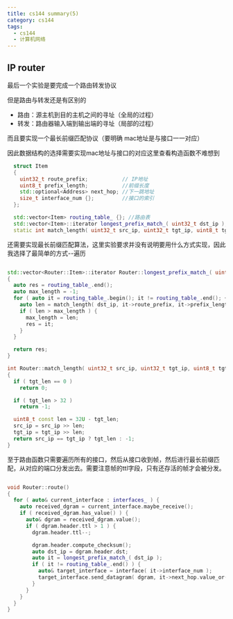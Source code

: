 ```yaml
---
title: cs144 summary(5)
category: cs144
tags:
  - cs144
  - 计算机网络
---
```

## IP router

最后一个实验是要完成一个路由转发协议

但是路由与转发还是有区别的
* 路由：源主机到目的主机之间的寻址（全局的过程）
* 转发：路由器输入端到输出端的寻址（局部的过程）

而且要实现一个最长前缀匹配协议（要明确 mac地址是与接口一一对应）

因此数据结构的选择需要实现mac地址与接口的对应这里查看构造函数不难想到

```cpp
  struct Item
  {
    uint32_t route_prefix;           // IP地址
    uint8_t prefix_length;           //前缀长度
    std::optional<Address> next_hop; //下一跳地址
    size_t interface_num {};         //接口的索引
  };

  std::vector<Item> routing_table_ {}; //路由表
  std::vector<Item>::iterator longest_prefix_match_( uint32_t dst_ip );
  static int match_length( uint32_t src_ip, uint32_t tgt_ip, uint8_t tgt_len );
```

还需要实现最长前缀匹配算法，这里实验要求并没有说明要用什么方式实现，因此我选择了最简单的方式--遍历

```cpp

std::vector<Router::Item>::iterator Router::longest_prefix_match_( uint32_t dst_ip )
{
  auto res = routing_table_.end();
  auto max_length = -1;
  for ( auto it = routing_table_.begin(); it != routing_table_.end(); ++it ) {
    auto len = match_length( dst_ip, it->route_prefix, it->prefix_length );
    if ( len > max_length ) {
      max_length = len;
      res = it;
    }
  }

  return res;
}

int Router::match_length( uint32_t src_ip, uint32_t tgt_ip, uint8_t tgt_len )
{
  if ( tgt_len == 0 )
    return 0;

  if ( tgt_len > 32 )
    return -1;

  uint8_t const len = 32U - tgt_len;
  src_ip = src_ip >> len;
  tgt_ip = tgt_ip >> len;
  return src_ip == tgt_ip ? tgt_len : -1;
}

```



至于路由函数只需要遍历所有的接口，然后从接口收到帧，然后进行最长前缀匹配，从对应的端口分发出去。需要注意帧的ttl字段，只有还存活的帧才会被分发。


```cpp

void Router::route()
{
  for ( auto& current_interface : interfaces_ ) {
    auto received_dgram = current_interface.maybe_receive();
    if ( received_dgram.has_value() ) {
      auto& dgram = received_dgram.value();
      if ( dgram.header.ttl > 1 ) {
        dgram.header.ttl--;

        dgram.header.compute_checksum();
        auto dst_ip = dgram.header.dst;
        auto it = longest_prefix_match_( dst_ip );
        if ( it != routing_table_.end() ) {
          auto& target_interface = interface( it->interface_num );
          target_interface.send_datagram( dgram, it->next_hop.value_or( Address::from_ipv4_numeric( dst_ip ) ) );
        }
      }
    }
  }
}
```



